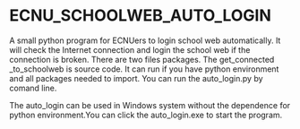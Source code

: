 # ECNU_SCHOOLWEB_AUTO_LOGIN
A small python program for ECNUers to login school web automatically. It  will check the Internet connection and login the school web if the connection is broken. 
There are two files packages. The get_connected _to_schoolweb is source code. It can run if you have python environment and all packages needed to import. You can run the auto_login.py by comand line.

The auto_login can be used in Windows system without the dependence for python environment.You can click the auto_login.exe to start the program.
